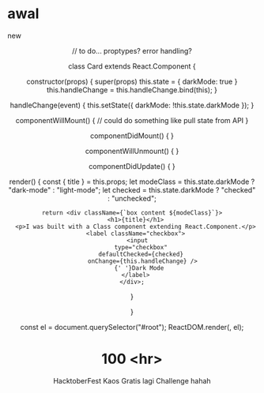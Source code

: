 # awal
new
<div class="sky">
    <div class="skybars"></div>
    <div class="sun"></div>
    <div class="mountain-wrapper"></div>
</div>
<div class="ground">
    <div id="vertical"></div>
</div>

<header>
    // to do... proptypes? error handling?

class Card extends React.Component {
  
  constructor(props) {
    super(props)
    this.state = { 
      darkMode: true
    }
    this.handleChange = this.handleChange.bind(this);
  }
  
  handleChange(event) {
    this.setState({ darkMode: !this.state.darkMode });
  }
  
  componentWillMount() {
    // could do something like pull state from API
  }
  
  componentDidMount() {
  }
  
  componentWillUnmount() {
  }
  
  componentDidUpdate() {
  }
  
  render() {
    const { title } = this.props;
    let modeClass = this.state.darkMode ? "dark-mode" : "light-mode";
    let checked = this.state.darkMode ? "checked" : "unchecked";
    
    return <div className={`box content ${modeClass}`}>
      <h1>{title}</h1>
      <p>I was built with a Class component extending React.Component.</p>
      <label className="checkbox">
        <input 
          type="checkbox" 
          defaultChecked={checked} 
          onChange={this.handleChange} />
        {' '}Dark Mode
      </label>
    </div>;
  }
  
}

const el = document.querySelector("#root");
ReactDOM.render(<Card title='Example Component' />, el);
    <h1>100 &lt;hr&gt;</h1>
    <p>HacktoberFest Kaos Gratis lagi Challenge hahah</p>
</header>
